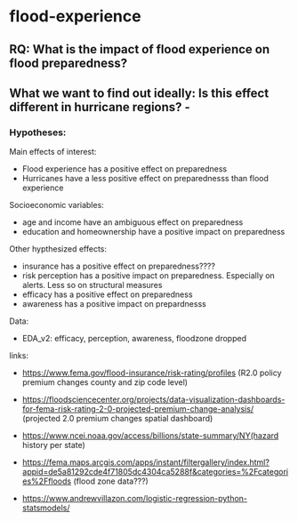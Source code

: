 # flood-experience

## RQ: What is the impact of flood experience on flood preparedness? 
## What we want to find out ideally: Is this effect different in hurricane regions? -

### Hypotheses: 
Main effects of interest: 
- Flood experience has a positive effect on preparedness
- Hurricanes have a less positive effect on preparednesss than flood experience

Socioeconomic variables:
- age and income have an ambiguous effect on preparedness
- education and homeownership have a positive impact on preparedness

Other hypthesized effects:
- insurance has a positive effect on preparedness????
- risk perception has a positive impact on preparedness. Especially on alerts. Less so on structural measures
- efficacy has a positive effect on preparedness
- awareness has a positive impact on prepardnesss 


Data: 
- EDA_v2: efficacy, perception, awareness, floodzone dropped

links: 
- https://www.fema.gov/flood-insurance/risk-rating/profiles (R2.0 policy premium changes county and zip code level)

- https://floodsciencecenter.org/projects/data-visualization-dashboards-for-fema-risk-rating-2-0-projected-premium-change-analysis/ (projected 2.0 premium changes spatial dashboard)

- https://www.ncei.noaa.gov/access/billions/state-summary/NY(hazard history per state)

- https://fema.maps.arcgis.com/apps/instant/filtergallery/index.html?appid=de5a81292cde4f71805dc4304ca5288f&categories=%2Fcategories%2Ffloods (flood zone data???)

- https://www.andrewvillazon.com/logistic-regression-python-statsmodels/
